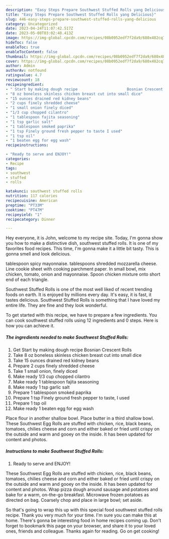```yaml
---
description: "Easy Steps Prepare Southwest Stuffed Rolls yang Delicious}"
title: "Easy Steps Prepare Southwest Stuffed Rolls yang Delicious}"
slug: 446-easy-steps-prepare-southwest-stuffed-rolls-yang-delicious
category: Uncategorized
date: 2023-04-24T11:07:42.517Z
date: 2023-05-08T03:02:48.413Z
image: https://img-global.cpcdn.com/recipes/08b0952edf7f2da9/680x482cq70/southwest-stuffed-rolls-recipe-main-photo.jpg
hideToc: false
enableToc: true
enableTocContent: false
thumbnail: https://img-global.cpcdn.com/recipes/08b0952edf7f2da9/680x482cq70/southwest-stuffed-rolls-recipe-main-photo.jpg
cover: https://img-global.cpcdn.com/recipes/08b0952edf7f2da9/680x482cq70/southwest-stuffed-rolls-recipe-main-photo.jpg
author: Admin
authorAv: notfound
ratingvalue: 4.7
reviewcount: 18
recipeingredient:
- " Start by making dough recipe                      Bosnian Crescent Rolls"
- "8 oz boneless skinless chicken breast cut into small dice"
- "15 ounces drained red kidney beans"
- "2 cups finely shredded cheese"
- "1 small onion finely diced"
- "1/3 cup chopped cilantro"
- "1 tablespoon fajita seasoning"
- "1 tsp garlic salt"
- "1 tablespoon smoked paprika"
- "1 tsp Finely ground fresh pepper to taste I used"
- "1 tsp oil"
- "1 beaten egg for egg wash"
recipeinstructions:

- "Ready to serve and ENJOY!"
categories:
- Recipe
tags:
- southwest
- stuffed
- rolls

katakunci: southwest stuffed rolls 
nutrition: 117 calories
recipecuisine: American
preptime: "PT33M"
cooktime: "PT47M"
recipeyield: "1"
recipecategory: Dinner

---
```



Hey everyone, it is John, welcome to my recipe site. Today, I'm gonna show you how to make a distinctive dish, southwest stuffed rolls. It is one of my favorites food recipes. This time, I'm gonna make it a little bit tasty. This is gonna smell and look delicious.

tablespoon spicy mayonnaise. tablespoons shredded mozzarella cheese. Line cookie sheet with cooking parchment paper. In small bowl, mix chicken, tomato, onion and mayonnaise. Spoon chicken mixture onto short end of each triangle.

Southwest Stuffed Rolls is one of the most well liked of recent trending foods on earth. It is enjoyed by millions every day. It's easy, it is fast, it tastes delicious. Southwest Stuffed Rolls is something that I have loved my entire life. They are fine and they look wonderful.


To get started with this recipe, we have to prepare a few ingredients. You can cook southwest stuffed rolls using 12 ingredients and 0 steps. Here is how you can achieve it.

<!--inarticleads1-->

##### The ingredients needed to make Southwest Stuffed Rolls:

1. Get  Start by making dough recipe                      Bosnian Crescent Rolls
1. Take 8 oz boneless skinless chicken breast cut into small dice
1. Take 15 ounces drained red kidney beans
1. Prepare 2 cups finely shredded cheese
1. Take 1 small onion, finely diced
1. Make ready 1/3 cup chopped cilantro
1. Make ready 1 tablespoon fajita seasoning
1. Make ready 1 tsp garlic salt
1. Prepare 1 tablespoon smoked paprika
1. Prepare 1 tsp Finely ground fresh pepper to taste, I used
1. Prepare 1 tsp oil
1. Make ready 1 beaten egg for egg wash


Place flour in another shallow bowl. Place butter in a third shallow bowl. These Southwest Egg Rolls are stuffed with chicken, rice, black beans, tomatoes, chilies cheese and corn and either baked or fried until crispy on the outside and warm and gooey on the inside. It has been updated for content and photos. 

<!--inarticleads2-->

##### Instructions to make Southwest Stuffed Rolls:


1. Ready to serve and ENJOY!

These Southwest Egg Rolls are stuffed with chicken, rice, black beans, tomatoes, chilies cheese and corn and either baked or fried until crispy on the outside and warm and gooey on the inside. It has been updated for content and photos. Wrap pizza dough around sausage and potatoes and bake for a warm, on-the-go breakfast. Microwave frozen potatoes as directed on bag. Coarsely chop and place in large bowl; set aside. 

So that's going to wrap this up with this special food southwest stuffed rolls recipe. Thank you very much for your time. I'm sure you can make this at home. There's gonna be interesting food in home recipes coming up. Don't forget to bookmark this page on your browser, and share it to your loved ones, friends and colleague. Thanks again for reading. Go on get cooking!
